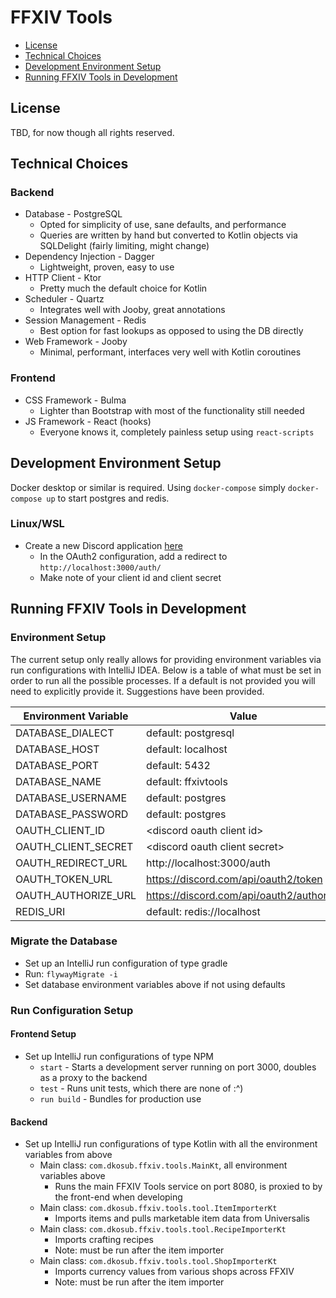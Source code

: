 # FFXIV Tools

* [License](#license)
* [Technical Choices](#technical-choices)
* [Development Environment Setup](#development-environment-setup)
* [Running FFXIV Tools in Development](#running-ffxiv-tools-in-development)

## License

TBD, for now though all rights reserved.

## Technical Choices

### Backend

* Database - PostgreSQL
    * Opted for simplicity of use, sane defaults, and performance
    * Queries are written by hand but converted to Kotlin objects via SQLDelight (fairly limiting, might change)
* Dependency Injection - Dagger
    * Lightweight, proven, easy to use
* HTTP Client - Ktor
    * Pretty much the default choice for Kotlin
* Scheduler - Quartz
    * Integrates well with Jooby, great annotations
* Session Management - Redis
    * Best option for fast lookups as opposed to using the DB directly
* Web Framework - Jooby
    * Minimal, performant, interfaces very well with Kotlin coroutines

### Frontend

* CSS Framework - Bulma
    * Lighter than Bootstrap with most of the functionality still needed
* JS Framework - React (hooks)
    * Everyone knows it, completely painless setup using `react-scripts`

## Development Environment Setup

Docker desktop or similar is required. Using `docker-compose` simply `docker-compose up` to start postgres and redis.

### Linux/WSL

* Create a new Discord application [here](https://discord.com/developers/applications)
    * In the OAuth2 configuration, add a redirect to `http://localhost:3000/auth/`
    * Make note of your client id and client secret

## Running FFXIV Tools in Development

### Environment Setup

The current setup only really allows for providing environment variables via run configurations with IntelliJ IDEA.
Below is a table of what must be set in order to run all the possible processes. If a default is not provided you will
need to explicitly provide it. Suggestions have been provided.

| Environment Variable | Value                                    |
|----------------------|------------------------------------------|
| DATABASE_DIALECT     | default: postgresql                      |
| DATABASE_HOST        | default: localhost                       |
| DATABASE_PORT        | default: 5432                            |
| DATABASE_NAME        | default: ffxivtools                      |
| DATABASE_USERNAME    | default: postgres                        |
| DATABASE_PASSWORD    | default: postgres                        |
| OAUTH_CLIENT_ID      | \<discord oauth client id\>              |
| OAUTH_CLIENT_SECRET  | \<discord oauth client secret\>          |
| OAUTH_REDIRECT_URL   | http://localhost:3000/auth               |
| OAUTH_TOKEN_URL      | https://discord.com/api/oauth2/token     |
| OAUTH_AUTHORIZE_URL  | https://discord.com/api/oauth2/authorize |
| REDIS_URI            | default: redis://localhost               |

### Migrate the Database

* Set up an IntelliJ run configuration of type gradle
* Run: `flywayMigrate -i`
* Set database environment variables above if not using defaults

### Run Configuration Setup

#### Frontend Setup

* Set up IntelliJ run configurations of type NPM
    * `start` - Starts a development server running on port 3000, doubles as a proxy to the backend
    * `test` - Runs unit tests, which there are none of :^)
    * `run build` - Bundles for production use

#### Backend

* Set up IntelliJ run configurations of type Kotlin with all the environment variables from above
    * Main class: `com.dkosub.ffxiv.tools.MainKt`, all environment variables above
        * Runs the main FFXIV Tools service on port 8080, is proxied to by the front-end when developing
    * Main class: `com.dkosub.ffxiv.tools.tool.ItemImporterKt`
        * Imports items and pulls marketable item data from Universalis
    * Main class: `com.dkosub.ffxiv.tools.tool.RecipeImporterKt`
        * Imports crafting recipes
        * Note: must be run after the item importer
    * Main class: `com.dkosub.ffxiv.tools.tool.ShopImporterKt`
        * Imports currency values from various shops across FFXIV
        * Note: must be run after the item importer
